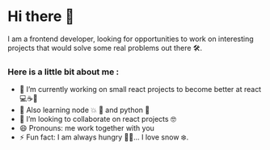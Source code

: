 # Hi there 👋
I am a frontend developer, looking for opportunities to work on interesting projects that would solve some real problems out there 🛠. 

### Here is a little bit about me :

* 🔭 I’m currently working on small react projects to become better at react 💻☕️🍫
* 🌱 Also learning node 💥 🔭 and python 🐍 
* 👋 I’m looking to collaborate on react projects 🤓
* 😄 Pronouns: me work together with you 
* ⚡ Fun fact: I am always hungry 🥞🥙... I love snow ❄️.
